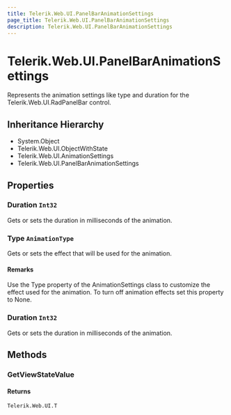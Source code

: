 ```yaml
---
title: Telerik.Web.UI.PanelBarAnimationSettings
page_title: Telerik.Web.UI.PanelBarAnimationSettings
description: Telerik.Web.UI.PanelBarAnimationSettings
---
```


# Telerik.Web.UI.PanelBarAnimationSettings

Represents the animation settings like type and duration for the Telerik.Web.UI.RadPanelBar control.

## Inheritance Hierarchy

* System.Object
* Telerik.Web.UI.ObjectWithState
* Telerik.Web.UI.AnimationSettings
* Telerik.Web.UI.PanelBarAnimationSettings

## Properties

###  Duration `Int32`

Gets or sets the duration in milliseconds of the animation.

###  Type `AnimationType`

Gets or sets the effect that will be used for the animation.

#### Remarks
Use the Type property of the AnimationSettings
            class to customize the effect used for the animation. To turn off animation effects set
            this property to None.

###  Duration `Int32`

Gets or sets the duration in milliseconds of the animation.

## Methods

###  GetViewStateValue

#### Returns

`Telerik.Web.UI.T` 

